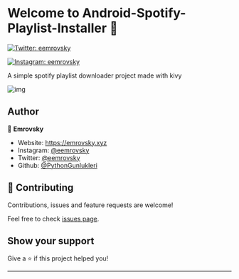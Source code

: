 # Welcome to Android-Spotify-Playlist-Installer 👋
[![Twitter: eemrovsky](https://img.shields.io/twitter/follow/eemrovsky.svg?style=social)](https://twitter.com/eemrovsky)

[![Instagram: eemrovsky](https://img.shields.io/badge/Instagram-E4405F?style=for-the-badge&logo=instagram&logoColor=white)](https://instagram.com/eemrovsky)

A simple spotify playlist downloader project made with kivy

![img](https://i.imgur.com/7XMcfWy.jpg)
## Author

👤 **Emrovsky**

* Website: https://emrovsky.xyz
* Instagram: [@eemrovsky](https://instagram.com/eemrovsky)
* Twitter: [@eemrovsky](https://twitter.com/eemrovsky)
* Github: [@PythonGunlukleri](https://github.com/PythonGunlukleri)

## 🤝 Contributing

Contributions, issues and feature requests are welcome!

Feel free to check [issues page](https://github.com/PythonGunlukleri/Android-Spotify-Playlist-Installer/issues). 

## Show your support

Give a ⭐️ if this project helped you!


***

